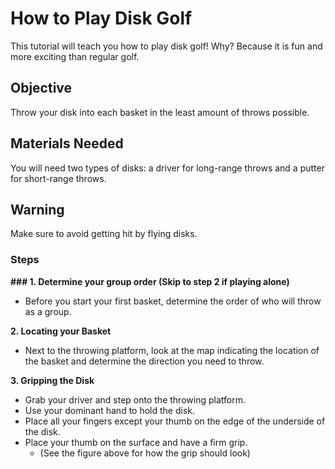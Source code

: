 # How to Play Disk Golf
This tutorial will teach you how to play disk golf! Why? Because it is fun and more exciting than regular golf.

## Objective
Throw your disk into each basket in the least amount of throws possible.

## Materials Needed
You will need two types of disks: a driver for long-range throws and a putter for short-range throws.

## Warning
Make sure to avoid getting hit by flying disks.

### Steps
**### 1. Determine your group order (Skip to step 2 if playing alone)**
- Before you start your first basket, determine the order of who will throw as a group.

**2. Locating your Basket**
- Next to the throwing platform, look at the map indicating the location of the basket and determine the direction you need to throw.

**3. Gripping the Disk**
- Grab your driver and step onto the throwing platform.
- Use your dominant hand to hold the disk.
- Place all your fingers except your thumb on the edge of the underside of the disk.
- Place your thumb on the surface and have a firm grip.
  - (See the figure above for how the grip should look)



